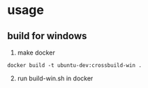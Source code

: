 # usage

## build for windows

1. make docker 

```
docker build -t ubuntu-dev:crossbuild-win .
```

2. run build-win.sh in docker
